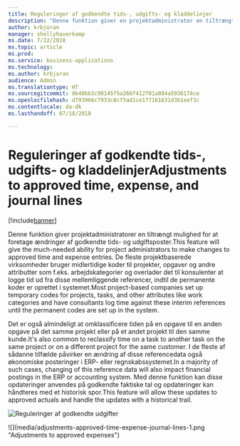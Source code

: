 ```yaml
---
title: Reguleringer af godkendte tids-, udgifts- og kladdelinjer
description: "Denne funktion giver en projektadministrator en tiltrængt mulighed for at foretage ændringer af godkendte tids- og udgiftsposter."
author: krbjoran
manager: shellyhaverkamp
ms.date: 7/22/2018
ms.topic: article
ms.prod: 
ms.service: business-applications
ms.technology: 
ms.author: krbjoran
audience: Admin
ms.translationtype: HT
ms.sourcegitcommit: 0b40bb3c98145f5a260f412701a884a5936174ce
ms.openlocfilehash: d793966c7933c8cf5ad1ce177161631d3b1eef3c
ms.contentlocale: da-dk
ms.lasthandoff: 07/18/2018

---
```

#  <a name="adjustments-to-approved-time-expense-and-journal-lines"></a><span data-ttu-id="cfbd5-103">Reguleringer af godkendte tids-, udgifts- og kladdelinjer</span><span class="sxs-lookup"><span data-stu-id="cfbd5-103">Adjustments to approved time, expense, and journal lines</span></span> 


[!include[banner](../../../../includes/banner.md)]

<span data-ttu-id="cfbd5-104">Denne funktion giver projektadministratorer en tiltrængt mulighed for at foretage ændringer af godkendte tids- og udgiftsposter.</span><span class="sxs-lookup"><span data-stu-id="cfbd5-104">This feature will give the much-needed ability for project administrators to make changes to approved time and expense entries.</span></span> <span data-ttu-id="cfbd5-105">De fleste projektbaserede virksomheder bruger midlertidige koder til projekter, opgaver og andre attributter som f.eks. arbejdskategorier og overlader det til konsulenter at logge tid ud fra disse mellemliggende referencer, indtil de permanente koder er oprettet i systemet.</span><span class="sxs-lookup"><span data-stu-id="cfbd5-105">Most project-based companies set up temporary codes for projects, tasks, and other attributes like work categories and have consultants log time against these interim references until the permanent codes are set up in the system.</span></span> 

<span data-ttu-id="cfbd5-106">Det er også almindeligt at omklassificere tiden på en opgave til en anden opgave på det samme projekt eller på et andet projekt til den samme kunde.</span><span class="sxs-lookup"><span data-stu-id="cfbd5-106">It's also common to reclassify time on a task to another task on the same project or on a different project for the same customer.</span></span> <span data-ttu-id="cfbd5-107">I de fleste af sådanne tilfælde påvirker en ændring af disse referencedata også økonomiske posteringer i ERP- eller regnskabssystemet.</span><span class="sxs-lookup"><span data-stu-id="cfbd5-107">In a majority of such cases, changing of this reference data will also impact financial postings in the ERP or accounting system.</span></span> <span data-ttu-id="cfbd5-108">Med denne funktion kan disse opdateringer anvendes på godkendte faktiske tal og opdateringer kan håndteres med et historisk spor.</span><span class="sxs-lookup"><span data-stu-id="cfbd5-108">This feature will allow these updates to approved actuals and handle the updates with a historical trail.</span></span>

<span data-ttu-id="cfbd5-109">![](media/adjustments-approved-time-expense-journal-lines-1.png "Reguleringer af godkendte udgifter")
<!-- Picture 2 --></span><span class="sxs-lookup"><span data-stu-id="cfbd5-109">![](media/adjustments-approved-time-expense-journal-lines-1.png "Adjustments to approved expenses")
<!-- Picture 2 --></span></span>


